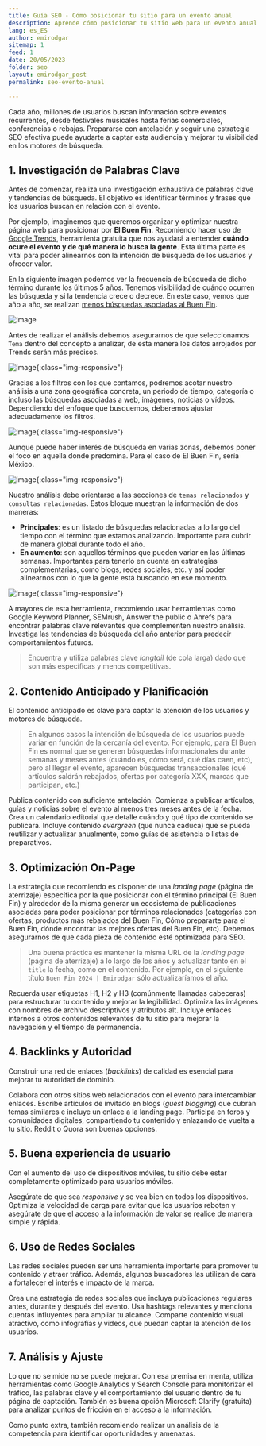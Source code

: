 ```yaml
---
title: Guía SEO - Cómo posicionar tu sitio para un evento anual
description: Aprende cómo posicionar tu sitio web para un evento anual con estrategias SEO efectivas. Aumenta tu visibilidad y atrae más tráfico.
lang: es_ES
author: emirodgar
sitemap: 1
feed: 1
date: 20/05/2023
folder: seo
layout: emirodgar_post
permalink: seo-evento-anual

---
```


Cada año, millones de usuarios buscan información sobre eventos recurrentes, desde festivales musicales hasta ferias comerciales, conferencias o rebajas. 
Prepararse con antelación y seguir una estrategia SEO efectiva puede ayudarte a captar esta audiencia y mejorar tu visibilidad en los motores de búsqueda.


## 1. Investigación de Palabras Clave
Antes de comenzar, realiza una investigación exhaustiva de palabras clave y tendencias de búsqueda. El objetivo es identificar términos y frases que los usuarios buscan en relación con el evento.

Por ejemplo, imaginemos que queremos organizar y optimizar nuestra página web para posicionar por **El Buen Fin**.
Recomiendo hacer uso de [Google Trends](https://trends.google.es/trends), herramienta gratuita que nos ayudará a entender **cuándo ocure el evento y de qué manera lo busca la gente**.
Esta última parte es vital para poder alinearnos con la intención de búsqueda de los usuarios y ofrecer valor.

En la siguiente imagen podemos ver la frecuencia de búsqueda de dicho término durante los últimos 5 años. Tenemos visibilidad de cuándo ocurren las búsqueda y si la tendencia crece o decrece.
En este caso, vemos que año a año, se realizan [menos búsquedas asociadas al Buen Fin](https://trends.google.es/trends/explore?date=today%205-y&q=%2Fm%2F0ndhrch&hl=es).

![image](https://github.com/Emirodgar/w-emirodgar-com/assets/4302127/1347272a-ce52-45af-b864-82ee02bc2c93)

Antes de realizar el análisis debemos asegurarnos de que seleccionamos `Tema` dentro del concepto a analizar, de esta manera los datos arrojados por Trends serán más precisos.

![image](https://github.com/Emirodgar/w-emirodgar-com/assets/4302127/fe0b366a-7fb9-4a24-a93e-25d4a3d34b2c){:class="img-responsive"}

Gracias a los filtros con los que contamos, podremos acotar nuestro análisis a una zona geográfica concreta, un periodo de tiempo, categoría o incluso las búsquedas asociadas a web, imágenes, noticias o vídeos.
Dependiendo del enfoque que busquemos, deberemos ajustar adecuadamente los filtros.

![image](https://github.com/Emirodgar/w-emirodgar-com/assets/4302127/4e1ee2b8-7603-4612-a435-1ffd53c4f466){:class="img-responsive"}

Aunque puede haber interés de búsqueda en varias zonas, debemos poner el foco en aquella donde predomina. Para el caso de El Buen Fin, sería México.

![image](https://github.com/Emirodgar/w-emirodgar-com/assets/4302127/5334c904-511c-47ac-80b3-bdc01e812ad0){:class="img-responsive"}

Nuestro análisis debe orientarse a las secciones de `temas relacionados` y `consultas relacionadas`. Estos bloque muestran la información de dos maneras:

- **Principales**: es un listado de búsquedas relacionadas a lo largo del tiempo con el término que estamos analizando. Importante para cubrir de manera global durante todo el año.
- **En aumento**: son aquellos términos que pueden variar en las últimas semanas. Importantes para tenerlo en cuenta en estrategias complementarias, como blogs, redes sociales, etc. y así poder alinearnos con lo que la gente está buscando en ese momento.

![image](https://github.com/Emirodgar/w-emirodgar-com/assets/4302127/2ed7d5dd-1324-47b9-a558-4682dbca150a){:class="img-responsive"}

A mayores de esta herramienta, recomiendo usar herramientas como Google Keyword Planner, SEMrush, Answer the public o Ahrefs para encontrar palabras clave relevantes que complementen nuestro análisis. Investiga las tendencias de búsqueda del año anterior para predecir comportamientos futuros.

> Encuentra y utiliza palabras clave *longtail* (de cola larga) dado que son más específicas y menos competitivas.


## 2. Contenido Anticipado y Planificación

El contenido anticipado es clave para captar la atención de los usuarios y motores de búsqueda.

> En algunos casos la intención de búsqueda de los usuarios puede variar en función de la cercanía del evento. Por ejemplo, para El Buen Fin es normal que se generen búsquedas informacionales durante semanas y meses antes (cuándo es, cómo será, qué días caen, etc), pero al llegar el evento, aparecen búsquedas transaccionales (qué artículos saldrán rebajados, ofertas por categoría XXX, marcas que participan, etc.)

Publica contenido con suficiente antelación: Comienza a publicar artículos, guías y noticias sobre el evento al menos tres meses antes de la fecha.
Crea un calendario editorial que detalle cuándo y qué tipo de contenido se publicará.
Incluye contenido *evergreen* (que nunca caduca) que se pueda reutilizar y actualizar anualmente, como guías de asistencia o listas de preparativos.


## 3. Optimización On-Page

La estrategia que recomiendo es disponer de una *landing page* (página de aterrizaje) específica por la que posicionar con el término principal (El Buen Fin) y alrededor de la misma generar un ecosistema de publicaciones asociadas para poder posicionar por términos relacionados (categorías con ofertas, productos más rebajados del Buen Fin, Cómo prepararte para el Buen Fin, dónde encontrar las mejores ofertas del Buen Fin, etc). Debemos asegurarnos de que cada pieza de contenido esté optimizada para SEO.

> Una buena práctica es mantener la misma URL de la *landing page* (página de aterrizaje) a lo largo de los años y actualizar tanto en el `title` la fecha, como en el contenido. Por ejemplo, en el siguiente título `Buen Fin 2024 | Emirodgar` sólo actualizaríamos el año.

Recuerda usar etiquetas H1, H2 y H3 (comúnmente llamadas cabeceras) para estructurar tu contenido y mejorar la legibilidad.
Optimiza las imágenes con nombres de archivo descriptivos y atributos alt.
Incluye enlaces internos a otros contenidos relevantes de tu sitio para mejorar la navegación y el tiempo de permanencia.

## 4. Backlinks y Autoridad
Construir una red de enlaces (*backlinks*) de calidad es esencial para mejorar tu autoridad de dominio.

Colabora con otros sitios web relacionados con el evento para intercambiar enlaces.
Escribe artículos de invitado en blogs (*guest blogging*) que cubran temas similares e incluye un enlace a la landing page.
Participa en foros y comunidades digitales, compartiendo tu contenido y enlazando de vuelta a tu sitio. Reddit o Quora son buenas opciones.

## 5. Buena experiencia de usuario
Con el aumento del uso de dispositivos móviles, tu sitio debe estar completamente optimizado para usuarios móviles.

Asegúrate de que sea *responsive* y se vea bien en todos los dispositivos.
Optimiza la velocidad de carga para evitar que los usuarios reboten y asegúrate de que el acceso a la información de valor se realice de manera simple y rápida.

## 6. Uso de Redes Sociales
Las redes sociales pueden ser una herramienta importarte para promover tu contenido y atraer tráfico. Además, algunos buscadores las utilizan de cara a fortalecer el interés e impacto de la marca.

Crea una estrategia de redes sociales que incluya publicaciones regulares antes, durante y después del evento.
Usa hashtags relevantes y menciona cuentas influyentes para ampliar tu alcance.
Comparte contenido visual atractivo, como infografías y videos, que puedan captar la atención de los usuarios.

## 7. Análisis y Ajuste
Lo que no se mide no se puede mejorar. Con esa premisa en menta, utiliza herramientas como Google Analytics y Search Console para monitorizar el tráfico, las palabras clave y el comportamiento del usuario dentro de tu página de captación.
También es buena opción Microsoft Clarify (gratuita) para analizar puntos de fricción en el acceso a la información. 

Como punto extra, también recomiendo realizar un análisis de la competencia para identificar oportunidades y amenazas.
